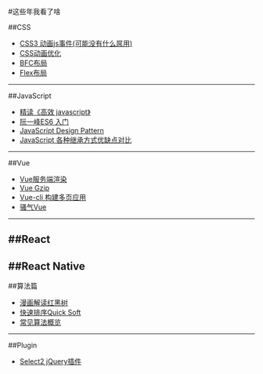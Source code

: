#这些年我看了啥

##CSS
* [CSS3 动画js事件(可能没有什么屌用)](http://imweb.io/topic/5643850eed18cc424277050e)
* [CSS动画优化](https://www.cnblogs.com/langzi1989/p/5965818.html)
* [BFC布局](https://blog.csdn.net/baidu_37107022/article/details/71634396)
* [Flex布局](http://www.ruanyifeng.com/blog/2015/07/flex-grammar.html)
--------------------------------------------------
##JavaScript
* [精读《高效 javascript》](https://juejin.im/entry/5b7e487f6fb9a019dd6aa85f)
* [阮一峰ES6 入门](http://es6.ruanyifeng.com/#docs/let)
* [JavaScript Design Pattern](https://www.cnblogs.com/xianyulaodi/p/5827821.html)
* [JavaScript 各种继承方式优缺点对比](https://juejin.im/post/5b6bf7dcf265da0f664051b3)
--------------------------------------------------
##Vue
* [Vue服务端渲染](https://github.com/zyl1314/vue-ssr-demo/issues/2)
* [Vue Gzip](https://blog.csdn.net/u013788943/article/details/79786558)
* [Vue-cli 构建多页应用](https://www.jianshu.com/p/0a30aca71b16)
* [骚气Vue](https://juejin.im/post/5b6f8eeb6fb9a0098729aa68)
--------------------------------------------------
##React 
--------------------------------------------------
##React Native
--------------------------------------------------
##算法篇
* [漫画解读红黑树](https://www.sohu.com/a/201923614_466939?qq-pf-to=pcqq.c2c)
* [快速排序Quick Soft](http://bubkoo.com/2014/01/12/sort-algorithm/quick-sort/)
* [常见算法概览](https://juejin.im/post/5b72f0caf265da282809f3b5)
--------------------------------------------------
##Plugin 
* [Select2 jQuery插件](https://select2.org/)
